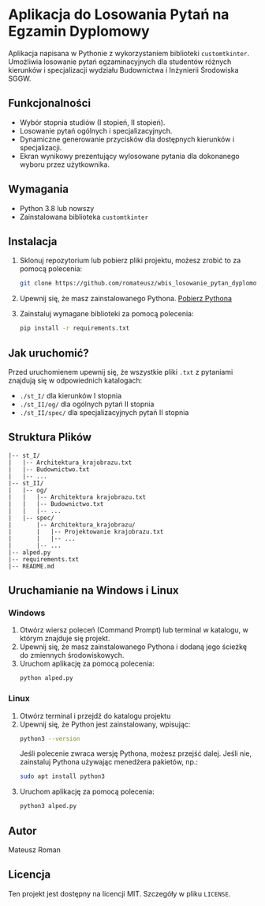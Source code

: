 # Aplikacja do Losowania Pytań na Egzamin Dyplomowy

Aplikacja napisana w Pythonie z wykorzystaniem biblioteki `customtkinter`. Umożliwia losowanie pytań egzaminacyjnych dla studentów różnych kierunków i specjalizacji wydziału Budownictwa i Inżynierii Środowiska SGGW.

## Funkcjonalności

- Wybór stopnia studiów (I stopień, II stopień).
- Losowanie pytań ogólnych i specjalizacyjnych.
- Dynamiczne generowanie przycisków dla dostępnych kierunków i specjalizacji.
- Ekran wynikowy prezentujący wylosowane pytania dla dokonanego wyboru przez użytkownika.

## Wymagania

- Python 3.8 lub nowszy
- Zainstalowana biblioteka `customtkinter`

## Instalacja
1. Sklonuj repozytorium lub pobierz pliki projektu, możesz zrobić to za pomocą polecenia: 
    ```bash
    git clone https://github.com/romateusz/wbis_losowanie_pytan_dyplomowych.git
    ```

2. Upewnij się, że masz zainstalowanego Pythona. [Pobierz Pythona](https://www.python.org/downloads/)
3. Zainstaluj wymagane biblioteki za pomocą polecenia:

   ```bash
   pip install -r requirements.txt

## Jak uruchomić?

Przed uruchomienem upewnij się, że wszystkie pliki `.txt` z pytaniami znajdują się w odpowiednich katalogach:
   - `./st_I/` dla kierunków I stopnia
   - `./st_II/og/` dla ogólnych pytań II stopnia
   - `./st_II/spec/` dla specjalizacyjnych pytań II stopnia

## Struktura Plików

```
|-- st_I/
|   |-- Architektura_krajobrazu.txt
|   |-- Budownictwo.txt
|   |-- ...
|-- st_II/
|   |-- og/
|   |   |-- Architektura krajobrazu.txt
|   |   |-- Budownictwo.txt
|   |   |-- ...
|   |-- spec/
|       |-- Architektura_krajobrazu/
|       |   |-- Projektowanie krajobrazu.txt
|       |   |-- ...
|       |-- ...
|-- alped.py
|-- requirements.txt
|-- README.md
```

## Uruchamianie na Windows i Linux

### Windows
1. Otwórz wiersz poleceń (Command Prompt) lub terminal w katalogu, w którym znajduje się projekt.
2. Upewnij się, że masz zainstalowanego Pythona i dodaną jego ścieżkę do zmiennych środowiskowych.
3. Uruchom aplikację za pomocą polecenia:
   ```bash
   python alped.py
   ```

### Linux
1. Otwórz terminal i przejdź do katalogu projektu
2. Upewnij się, że Python jest zainstalowany, wpisując:
   ```bash
   python3 --version
   ```
   Jeśli polecenie zwraca wersję Pythona, możesz przejść dalej. Jeśli nie, zainstaluj Pythona używając menedżera pakietów, np.:
   ```bash
   sudo apt install python3
   ```
3. Uruchom aplikację za pomocą polecenia:
   ```bash
   python3 alped.py
   ```

## Autor

Mateusz Roman

## Licencja

Ten projekt jest dostępny na licencji MIT. Szczegóły w pliku `LICENSE`.
